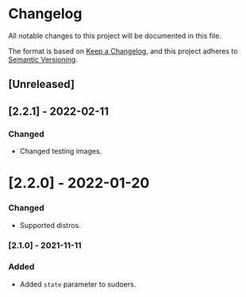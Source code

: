 # Changelog
All notable changes to this project will be documented in this file.

The format is based on [Keep a Changelog](https://keepachangelog.com/en/1.0.0/),
and this project adheres to [Semantic Versioning](https://semver.org/spec/v2.0.0.html).

## [Unreleased]

## [2.2.1] - 2022-02-11
### Changed
- Changed testing images.

# [2.2.0] - 2022-01-20
### Changed
- Supported distros.

### [2.1.0] - 2021-11-11
### Added
- Added `state` parameter to sudoers.
